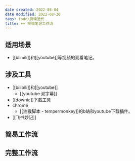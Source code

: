 ```yaml
---
date created: 2022-08-04
date modified: 2022-08-20
tags: todo/持续迭代
title: ++ 视频笔记工作流
---
```


## 适用场景

- [[bilibili]]和[[youtube]]等视频的观看笔记。

## 涉及工具

- [[bilibili]]和[[youtube]]
	- [[youtube 双字幕]]
- [[downie]]下载工具
- chrome
	- [[油猴脚本 - tempermonkey]]的b站和youtube下载插件。
- [[飞书妙记]]

## 简易工作流

## 完整工作流
